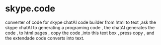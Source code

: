 # skype.code
converter of code for skype chatAI code builder from html to text
,ask the skype chatAI to generating a programing code , the chatAI generates the code , to html pages , copy the code ,into this text box
, press copy , and the extendade code converts into text.
